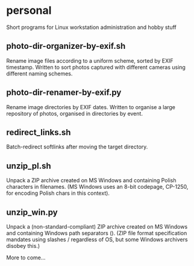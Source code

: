 # personal
Short programs for Linux workstation administration and hobby stuff

## photo-dir-organizer-by-exif.sh
Rename image files according to a uniform scheme, sorted by EXIF timestamp.
Written to sort photos captured with different cameras using different naming schemes.

## photo-dir-renamer-by-exif.py
Rename image directories by EXIF dates. Written to organise a large repository of photos, organised in directories by event.

## redirect_links.sh
Batch-redirect softlinks after moving the target directory.

## unzip_pl.sh
Unpack a ZIP archive created on MS Windows and containing Polish characters in filenames. (MS Windows uses an 8-bit codepage, CP-1250, for encoding Polish chars in this context).

## unzip_win.py
Unpack a (non-standard-compliant) ZIP archive created on MS Windows and containing Windows path separators (\). (ZIP file format specification mandates using slashes / regardless of OS, but some Windows archivers disobey this.)

More to come...
